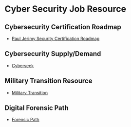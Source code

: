 # Cyber Security Job Resource

## Cybersecurity Certification Roadmap

* [Paul Jerimy Security Certification Roadmap](https://pauljerimy.com/security-certification-roadmap/)

## Cybersecurity Supply/Demand

* [Cyberseek](https://www.cyberseek.org/heatmap.html)

## Military Transition Resource

* [Military Transition](https://github.com/SEUNGHO-Y00/PersonalStudy/blob/main/JobResource/MilitaryResource.md)

## Digital Forensic Path

* [Forensic Path](https://github.com/SEUNGHO-Y00/PersonalStudy/blob/main/JobResource/ForensicsPath.md)
